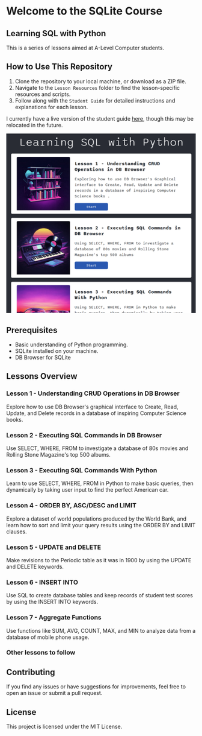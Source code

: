 # Welcome to the SQLite Course

## Learning SQL with Python

This is a series of lessons aimed at A-Level Computer students.

## How to Use This Repository

1. Clone the repository to your local machine, or download as a ZIP file.
2. Navigate to the `Lesson Resources` folder to find the lesson-specific resources and scripts.
3. Follow along with the `Student Guide` for detailed instructions and explanations for each lesson.

I currently have a live version of the student guide [here](https://gwa-cs.web.app/databases/), though this may be relocated in the future.

![Screenshot](screenshot.png)

## Prerequisites

- Basic understanding of Python programming.
- SQLite installed on your machine.
- DB Browser for SQLite

## Lessons Overview

### Lesson 1 - Understanding CRUD Operations in DB Browser

Explore how to use DB Browser's graphical interface to Create, Read, Update, and Delete records in a database of inspiring Computer Science books.

### Lesson 2 - Executing SQL Commands in DB Browser

Use SELECT, WHERE, FROM to investigate a database of 80s movies and Rolling Stone Magazine's top 500 albums.

### Lesson 3 - Executing SQL Commands With Python

Learn to use SELECT, WHERE, FROM in Python to make basic queries, then dynamically by taking user input to find the perfect American car.

### Lesson 4 - ORDER BY, ASC/DESC and LIMIT

Explore a dataset of world populations produced by the World Bank, and learn how to sort and limit your query results using the ORDER BY and LIMIT clauses.

### Lesson 5 - UPDATE and DELETE

Make revisions to the Periodic table as it was in 1900 by using the UPDATE and DELETE keywords.

### Lesson 6 - INSERT INTO

Use SQL to create database tables and keep records of student test scores by using the INSERT INTO keywords.

### Lesson 7 - Aggregate Functions

Use functions like SUM, AVG, COUNT, MAX, and MIN to analyze data from a database of mobile phone usage.

### Other lessons to follow

## Contributing

If you find any issues or have suggestions for improvements, feel free to open an issue or submit a pull request.

## License

This project is licensed under the MIT License.
